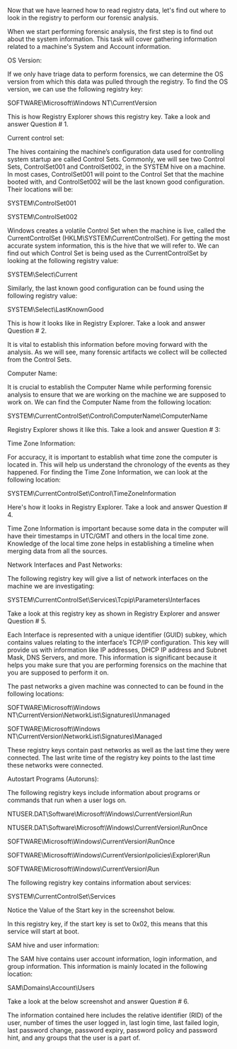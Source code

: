 Now that we have learned how to read registry data, let's find out where to look in the registry to perform our forensic analysis.

When we start performing forensic analysis, the first step is to find out about the system information. This task will cover gathering information related to a machine's System and Account information.

OS Version:

If we only have triage data to perform forensics, we can determine the OS version from which this data was pulled through the registry. To find the OS version, we can use the following registry key:

SOFTWARE\Microsoft\Windows NT\CurrentVersion

This is how Registry Explorer shows this registry key. Take a look and answer Question # 1.

    

Current control set:

The hives containing the machine’s configuration data used for controlling system startup are called Control Sets. Commonly, we will see two Control Sets, ControlSet001 and ControlSet002, in the SYSTEM hive on a machine. In most cases, ControlSet001 will point to the Control Set that the machine booted with, and ControlSet002 will be the last known good configuration. Their locations will be:

SYSTEM\ControlSet001

SYSTEM\ControlSet002

Windows creates a volatile Control Set when the machine is live, called the CurrentControlSet (HKLM\SYSTEM\CurrentControlSet). For getting the most accurate system information, this is the hive that we will refer to. We can find out which Control Set is being used as the CurrentControlSet by looking at the following registry value:

SYSTEM\Select\Current

Similarly, the last known good configuration can be found using the following registry value:

SYSTEM\Select\LastKnownGood

This is how it looks like in Registry Explorer. Take a look and answer Question # 2.



It is vital to establish this information before moving forward with the analysis. As we will see, many forensic artifacts we collect will be collected from the Control Sets.

Computer Name:

It is crucial to establish the Computer Name while performing forensic analysis to ensure that we are working on the machine we are supposed to work on. We can find the Computer Name from the following location:

SYSTEM\CurrentControlSet\Control\ComputerName\ComputerName 

Registry Explorer shows it like this. Take a look and answer Question # 3:



Time Zone Information:

For accuracy, it is important to establish what time zone the computer is located in. This will help us understand the chronology of the events as they happened. For finding the Time Zone Information, we can look at the following location:

SYSTEM\CurrentControlSet\Control\TimeZoneInformation

Here's how it looks in Registry Explorer. Take a look and answer Question # 4.



Time Zone Information is important because some data in the computer will have their timestamps in UTC/GMT and others in the local time zone. Knowledge of the local time zone helps in establishing a timeline when merging data from all the sources.

Network Interfaces and Past Networks:

The following registry key will give a list of network interfaces on the machine we are investigating:

SYSTEM\CurrentControlSet\Services\Tcpip\Parameters\Interfaces

﻿Take a look at this registry key as shown in Registry Explorer and answer Question # 5.




Each Interface is represented with a unique identifier (GUID) subkey, which contains values relating to the interface’s TCP/IP configuration. This key will provide us with information like IP addresses, DHCP IP address and Subnet Mask, DNS Servers, and more. This information is significant because it helps you make sure that you are performing forensics on the machine that you are supposed to perform it on.

The past networks a given machine was connected to can be found in the following locations:

SOFTWARE\Microsoft\Windows NT\CurrentVersion\NetworkList\Signatures\Unmanaged

SOFTWARE\Microsoft\Windows NT\CurrentVersion\NetworkList\Signatures\Managed



These registry keys contain past networks as well as the last time they were connected. The last write time of the registry key points to the last time these networks were connected.

Autostart Programs (Autoruns):

The following registry keys include information about programs or commands that run when a user logs on. 

NTUSER.DAT\Software\Microsoft\Windows\CurrentVersion\Run

NTUSER.DAT\Software\Microsoft\Windows\CurrentVersion\RunOnce

SOFTWARE\Microsoft\Windows\CurrentVersion\RunOnce

SOFTWARE\Microsoft\Windows\CurrentVersion\policies\Explorer\Run

SOFTWARE\Microsoft\Windows\CurrentVersion\Run



The following registry key contains information about services:

SYSTEM\CurrentControlSet\Services

Notice the Value of the Start key in the screenshot below.



In this registry key, if the start key is set to 0x02, this means that this service will start at boot.

SAM hive and user information:

The SAM hive contains user account information, login information, and group information. This information is mainly located in the following location:

SAM\Domains\Account\Users

Take a look at the below screenshot and answer Question # 6.



The information contained here includes the relative identifier (RID) of the user, number of times the user logged in, last login time, last failed login, last password change, password expiry, password policy and password hint, and any groups that the user is a part of. 